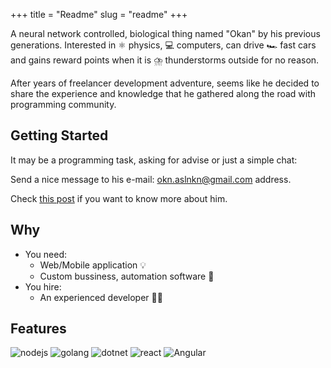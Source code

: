 +++
title = "Readme"
slug = "readme"
+++


<p>
A neural network controlled, biological thing named "Okan" by his previous generations. Interested in ⚛️ physics, 💻 computers, can drive  🏎️ fast cars and gains reward points when it is ⛈️ thunderstorms outside for no reason.
</p>
<p>
After years of freelancer development adventure, seems like he decided to share the experience and knowledge that he gathered along the road with programming community. 
</p>


## Getting Started

It may be a programming task, asking for advise or just a simple chat:

Send a nice message to his e-mail: 
<a href="emailto:okn.aslnkn@gmail.com">okn.aslnkn@gmail.com</a> address.

Check <a href="https://www.okanaslankan.com/posts/aloha/">this post</a> if you want to know more about him.

## Why

- You need:
    - Web/Mobile application 💡
    - Custom bussiness, automation software 🤖
-  You hire:
    - An experienced developer 🧑‍💻

## Features 

![nodejs](/images/nodejs.png)
![golang](/images/go_logo.png)
![dotnet](/images/dotnet.png)
![react](/images/react.png)
![Angular](/images/angular2.png)
